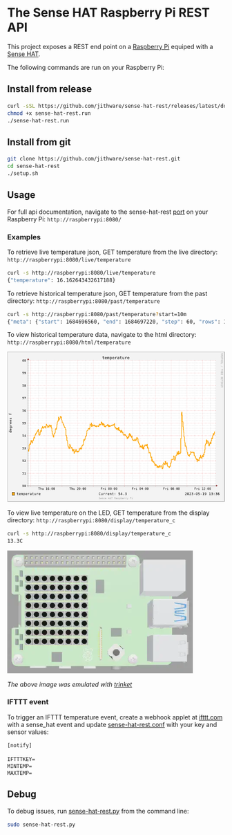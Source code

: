 # The Sense HAT Raspberry Pi REST API

This project exposes a REST end point on a [Raspberry Pi](https://www.raspberrypi.com/) equiped with a [Sense HAT](https://www.raspberrypi.org/products/sense-hat/).

The following commands are run on your Raspberry Pi:

## Install from release
```sh
curl -sSL https://github.com/jithware/sense-hat-rest/releases/latest/download/sense-hat-rest.run -o sense-hat-rest.run 
chmod +x sense-hat-rest.run
./sense-hat-rest.run 
```

## Install from git

```sh
git clone https://github.com/jithware/sense-hat-rest.git
cd sense-hat-rest
./setup.sh
```

## Usage

For full api documentation, navigate to the sense-hat-rest [port](https://github.com/jithware/sense-hat-rest/blob/master/sense-hat-rest.service#L6) on your Raspberry Pi: `http://raspberrypi:8080/` 

### Examples
To retrieve live temperature json, GET temperature from the live directory: `http://raspberrypi:8080/live/temperature`

```sh
curl -s http://raspberrypi:8080/live/temperature
{"temperature": 16.162643432617188}
```

To retrieve historical temperature json, GET temperature from the past directory: `http://raspberrypi:8080/past/temperature`

```sh
curl -s http://raspberrypi:8080/past/temperature?start=10m
{"meta": {"start": 1684696560, "end": 1684697220, "step": 60, "rows": 11, "columns": 1, "legend": ["temperature"]}, "data": [[15.988164344996578], [15.923168208224487], [15.866838042416385], [15.864454833753204], [15.97578711801058], [15.895773634887693], [15.894235919783785], [15.910474543874104], [15.89725421391983], [15.908842296578978], [null]]}
```

To view historical temperature data, navigate to the html directory: `http://raspberrypi:8080/html/temperature`

![temperature](./images/temperature.png)

To view live temperature on the LED, GET temperature from the display directory: `http://raspberrypi:8080/display/temperature_c`

```sh
curl -s http://raspberrypi:8080/display/temperature_c
13.3C
```
![display](./images/display.webp)

_The above image was emulated with [trinket](https://trinket.io/python/47c7c9a5f6?outputOnly=true&runOption=run)_

### IFTTT event

To trigger an IFTTT temperature event, create a webhook applet at [ifttt.com](https://ifttt.com/create/if-maker_webhooks) with a sense_hat event and update [sense-hat-rest.conf](./sense-hat-rest.conf) with your key and sensor values: 
```
[notify]

IFTTTKEY=
MINTEMP=
MAXTEMP=
```

## Debug

To debug issues, run [sense-hat-rest.py](./sense-hat-rest.py) from the command line:
```sh
sudo sense-hat-rest.py
```
